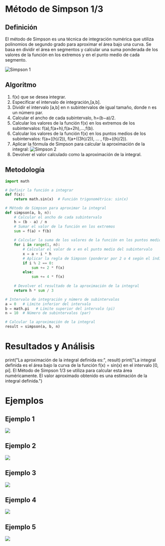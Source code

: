 # Método de Simpson 1/3
## Definición
El método de Simpson es una técnica de integración numérica que utiliza polinomios de segundo grado para aproximar el área bajo una curva. Se basa en dividir el área en segmentos y calcular una suma ponderada de los valores de la función en los extremos y en el punto medio de cada segmento.

![Simpson 1](https://github.com/Mexta46/Metodos_Numericos_Tema4/blob/main/Imagenes/Imagenes_Tema4/simpson1.png)

## Algoritmo
1. f(x) que se desea integrar.
2. Especificar el intervalo de integración,[a,b].
3. Dividir el intervalo [a,b] en n subintervalos de igual tamaño, donde n es un número par.
4. Calcular el ancho de cada subintervalo, h=(b−a)/2.
5. Calcular los valores de la función f(x) en los extremos de los subintervalos: f(a),f(a+h),f(a+2h),…,f(b).
6. Calcular los valores de la función f(x) en los puntos medios de los subintervalos: f(a+((h)/2)), f(a+((3h)/2)), ... , f(b+((h)/2)).
7. Aplicar la fórmula de Simpson para calcular la aproximación de la integral:
![Simpson 2](https://github.com/Mexta46/Metodos_Numericos_Tema4/blob/main/Imagenes/Imagenes_Tema4/simpson2.png)
8. Devolver el valor calculado como la aproximación de la integral.

## Metodología 

```python
import math

# Definir la función a integrar
def f(x):
    return math.sin(x)  # Función trigonométrica: sin(x)

# Método de Simpson para aproximar la integral
def simpson(a, b, n):
    # Calcular el ancho de cada subintervalo
    h = (b - a) / n
    # Sumar el valor de la función en los extremos
    sum = f(a) + f(b)
    
    # Calcular la suma de los valores de la función en los puntos medios
    for i in range(1, n):
        # Calcular el valor de x en el punto medio del subintervalo
        x = a + i * h
        # Aplicar la regla de Simpson (ponderar por 2 o 4 según el índice)
        if i % 2 == 0:
            sum += 2 * f(x)
        else:
            sum += 4 * f(x)
    
    # Devolver el resultado de la aproximación de la integral
    return h * sum / 3

# Intervalo de integración y número de subintervalos
a = 0   # Límite inferior del intervalo
b = math.pi   # Límite superior del intervalo (pi)
n = 10  # Número de subintervalos (par)

# Calcular la aproximación de la integral
result = simpson(a, b, n)
````


# Resultados y Análisis
print("La aproximación de la integral definida es:", result)
print("La integral definida es el área bajo la curva de la función f(x) = sin(x) en el intervalo [0, pi]. El Método de Simpson 1/3 se utiliza para calcular esta área numéricamente. El valor aproximado obtenido es una estimación de la integral definida.")

# Ejemplos

## Ejemplo 1
![](https://github.com/Mexta46/Metodos_Numericos_Tema4/blob/main/Imagenes/Imagenes_Tema4/simpson3.png)
## Ejemplo 2
![](https://github.com/Mexta46/Metodos_Numericos_Tema4/blob/main/Imagenes/Imagenes_Tema4/simpson4.png)
## Ejemplo 3
![](https://github.com/Mexta46/Metodos_Numericos_Tema4/blob/main/Imagenes/Imagenes_Tema4/simpson5.png)
## Ejemplo 4 
![](https://github.com/Mexta46/Metodos_Numericos_Tema4/blob/main/Imagenes/Imagenes_Tema4/simpson6.png)
## Ejemplo 5
![](https://github.com/Mexta46/Metodos_Numericos_Tema4/blob/main/Imagenes/Imagenes_Tema4/simpson7.png)
